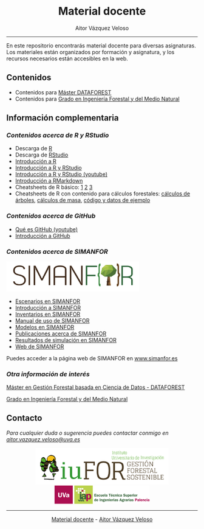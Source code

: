 <h1><center>Material docente</center></h1>
<center>
Aitor Vázquez Veloso
</center>

---


En este repositorio encontrarás material docente para diversas asignaturas. Los materiales están organizados por formación y asignatura, y los recursos necesarios están accesibles en la web.

## Contenidos

*   Contenidos para [Máster DATAFOREST](https://github.com/aitorvv96/docencia/tree/main/dataforest)
*   Contenidos para [Grado en Ingeniería Forestal y del Medio Natural](https://github.com/aitorvv96/docencia/tree/main/forestales)

## Información complementaria

### *Contenidos acerca de R y RStudio*

- Descarga de [R](https://cran.rstudio.com/)
- Descarga de [RStudio](https://posit.co/download/rstudio-desktop/)  
- [Introducción a R](https://cran.r-project.org/doc/contrib/R-intro-1.1.0-espanol.1.pdf)
- [Introducción a R y RStudio](https://www.uv.es/vcoll/preliminares.html)
- [Introducción a R y RStudio (youtube)](https://www.youtube.com/watch?v=UCPr3W_wR5I&list=PLOwg8rmU5eyZzFvKaGJF_XTVCOVN6rORp)
- [Introducción a RMarkdown](https://bookdown.org/gboccardo/manual-ED-UCH/introduccion-al-uso-de-rmarkdown-para-la-compilacion-de-resultados-de-rstudio-en-diferentes-formatos.html)
- Cheatsheets de R básico: [1](https://raw.githubusercontent.com/rstudio/cheatsheets/main/translations/spanish/base-r_es.pdf) [2](https://www.i3s.unice.fr/~malapert/R/pdf/base-r.pdf) [3](https://github.com/VirtualForests/cheatsheets/blob/main/R_basico.pdf) 
- Cheatsheets de R con contenido para cálculos forestales: [cálculos de árboles](https://github.com/VirtualForests/cheatsheets/blob/main/R_arbol_individual.pdf), [cálculos de masa](https://github.com/VirtualForests/cheatsheets/blob/main/R_masa.pdf), [código y datos de ejemplo](https://github.com/VirtualForests/cheatsheets/tree/main/R)

### *Contenidos acerca de GitHub*

- [Qué es GitHub (youtube)](https://www.youtube.com/watch?v=C6IjS7jKnjQ&ab_channel=TotoRuffa)
- [Introducción a GitHub](https://docs.github.com/es/get-started)


### *Contenidos acerca de SIMANFOR*

<img src="https://raw.githubusercontent.com/simanfor/web/main/logos/simanfor.png" alt="simanfor" width="350"/>

*   [Escenarios en SIMANFOR](https://github.com/simanfor/escenarios)
*   [Introducción a SIMANFOR](https://github.com/simanfor/introduccion)
*   [Inventarios en SIMANFOR](https://github.com/simanfor/inventarios)
*   [Manual de uso de SIMANFOR](https://github.com/simanfor/manual)
*   [Modelos en SIMANFOR](https://github.com/simanfor/modelos)
*   [Publicaciones acerca de SIMANFOR](https://github.com/simanfor/publicaciones)
*   [Resultados de simulación en SIMANFOR](https://github.com/simanfor/resultados)
*   [Web de SIMANFOR](https://github.com/simanfor/web)

Puedes acceder a la página web de SIMANFOR en www.simanfor.es 

### *Otra información de interés*

[Máster en Gestión Forestal basada en Ciencia de Datos - DATAFOREST](http://sostenible.palencia.uva.es/content/master-en-gestion-forestal-basada-en-ciencia-de-datos)

[Grado en Ingeniería Forestal y del Medio Natural](https://etsiiaa.uva.es/?tag=grado-en-ingenieria-forestal)

## Contacto

*Para cualquier duda o sugerencia puedes contactar conmigo en aitor.vazquez.veloso@uva.es*
  

<center>
<img src="https://raw.githubusercontent.com/simanfor/web/main/logos/iufor.png" alt="iufor" width="350"/>
<img src="https://raw.githubusercontent.com/simanfor/web/main/logos/UVa-ETSIIAA.png" alt="uva_etsiiaa" width="250"/>
</center>

---
<center>

[Material docente](https://github.com/aitorvv96/docencia) - [Aitor Vázquez Veloso](https://www.linkedin.com/in/aitorvazquezveloso)

</center>
